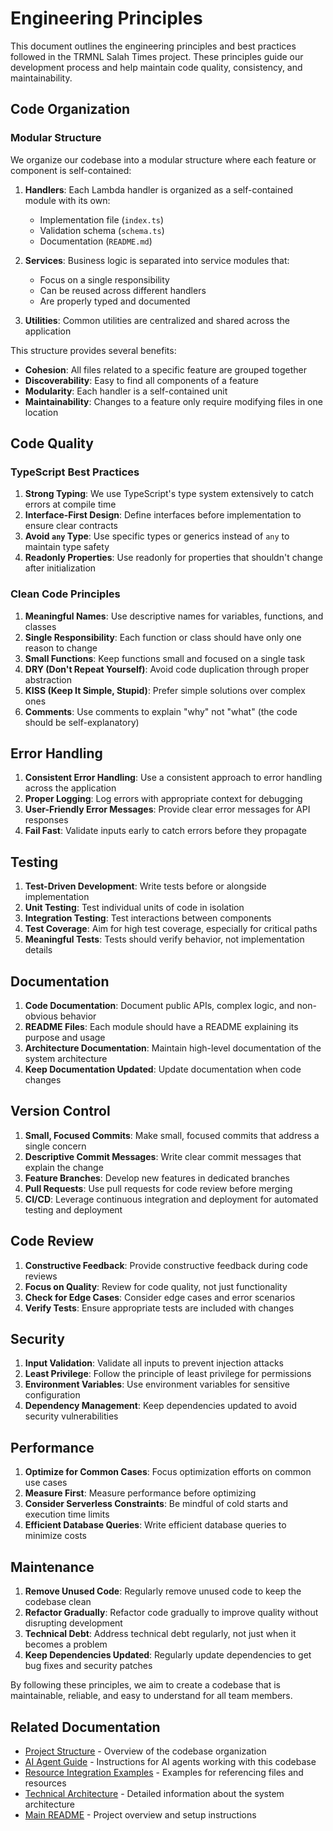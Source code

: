 # Engineering Principles

This document outlines the engineering principles and best practices followed in the TRMNL Salah Times project. These principles guide our development process and help maintain code quality, consistency, and maintainability.

## Code Organization

### Modular Structure

We organize our codebase into a modular structure where each feature or component is self-contained:

1. **Handlers**: Each Lambda handler is organized as a self-contained module with its own:
   - Implementation file (`index.ts`)
   - Validation schema (`schema.ts`)
   - Documentation (`README.md`)

2. **Services**: Business logic is separated into service modules that:
   - Focus on a single responsibility
   - Can be reused across different handlers
   - Are properly typed and documented

3. **Utilities**: Common utilities are centralized and shared across the application

This structure provides several benefits:
- **Cohesion**: All files related to a specific feature are grouped together
- **Discoverability**: Easy to find all components of a feature
- **Modularity**: Each handler is a self-contained unit
- **Maintainability**: Changes to a feature only require modifying files in one location

## Code Quality

### TypeScript Best Practices

1. **Strong Typing**: We use TypeScript's type system extensively to catch errors at compile time
2. **Interface-First Design**: Define interfaces before implementation to ensure clear contracts
3. **Avoid `any` Type**: Use specific types or generics instead of `any` to maintain type safety
4. **Readonly Properties**: Use readonly for properties that shouldn't change after initialization

### Clean Code Principles

1. **Meaningful Names**: Use descriptive names for variables, functions, and classes
2. **Single Responsibility**: Each function or class should have only one reason to change
3. **Small Functions**: Keep functions small and focused on a single task
4. **DRY (Don't Repeat Yourself)**: Avoid code duplication through proper abstraction
5. **KISS (Keep It Simple, Stupid)**: Prefer simple solutions over complex ones
6. **Comments**: Use comments to explain "why" not "what" (the code should be self-explanatory)

## Error Handling

1. **Consistent Error Handling**: Use a consistent approach to error handling across the application
2. **Proper Logging**: Log errors with appropriate context for debugging
3. **User-Friendly Error Messages**: Provide clear error messages for API responses
4. **Fail Fast**: Validate inputs early to catch errors before they propagate

## Testing

1. **Test-Driven Development**: Write tests before or alongside implementation
2. **Unit Testing**: Test individual units of code in isolation
3. **Integration Testing**: Test interactions between components
4. **Test Coverage**: Aim for high test coverage, especially for critical paths
5. **Meaningful Tests**: Tests should verify behavior, not implementation details

## Documentation

1. **Code Documentation**: Document public APIs, complex logic, and non-obvious behavior
2. **README Files**: Each module should have a README explaining its purpose and usage
3. **Architecture Documentation**: Maintain high-level documentation of the system architecture
4. **Keep Documentation Updated**: Update documentation when code changes

## Version Control

1. **Small, Focused Commits**: Make small, focused commits that address a single concern
2. **Descriptive Commit Messages**: Write clear commit messages that explain the change
3. **Feature Branches**: Develop new features in dedicated branches
4. **Pull Requests**: Use pull requests for code review before merging
5. **CI/CD**: Leverage continuous integration and deployment for automated testing and deployment

## Code Review

1. **Constructive Feedback**: Provide constructive feedback during code reviews
2. **Focus on Quality**: Review for code quality, not just functionality
3. **Check for Edge Cases**: Consider edge cases and error scenarios
4. **Verify Tests**: Ensure appropriate tests are included with changes

## Security

1. **Input Validation**: Validate all inputs to prevent injection attacks
2. **Least Privilege**: Follow the principle of least privilege for permissions
3. **Environment Variables**: Use environment variables for sensitive configuration
4. **Dependency Management**: Keep dependencies updated to avoid security vulnerabilities

## Performance

1. **Optimize for Common Cases**: Focus optimization efforts on common use cases
2. **Measure First**: Measure performance before optimizing
3. **Consider Serverless Constraints**: Be mindful of cold starts and execution time limits
4. **Efficient Database Queries**: Write efficient database queries to minimize costs

## Maintenance

1. **Remove Unused Code**: Regularly remove unused code to keep the codebase clean
2. **Refactor Gradually**: Refactor code gradually to improve quality without disrupting development
3. **Technical Debt**: Address technical debt regularly, not just when it becomes a problem
4. **Keep Dependencies Updated**: Regularly update dependencies to get bug fixes and security patches

By following these principles, we aim to create a codebase that is maintainable, reliable, and easy to understand for all team members.

## Related Documentation

- [Project Structure](./PROJECT_STRUCTURE.md) - Overview of the codebase organization
- [AI Agent Guide](./AI_AGENT_GUIDE.md) - Instructions for AI agents working with this codebase
- [Resource Integration Examples](./RESOURCE_INTEGRATION_EXAMPLES.md) - Examples for referencing files and resources
- [Technical Architecture](./prayer-times-plugin/technical/architecture.md) - Detailed information about the system architecture
- [Main README](../README.md) - Project overview and setup instructions
